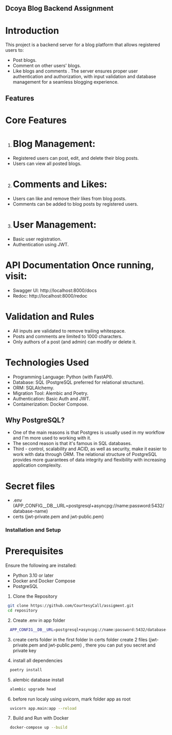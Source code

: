 ## Dcoya Blog Backend Assignment
# Introduction
This project is a backend server for a blog platform that allows registered users to:

- Post blogs.
- Comment on other users' blogs.
- Like blogs and comments .
The server ensures proper user authentication and authorization, with input validation and database management for a seamless blogging experience.

## Features
# Core Features
1. # Blog Management:

- Registered users can post, edit, and delete their blog posts.
- Users can view all posted blogs.
2. # Comments and Likes:

- Users can like and remove their likes from blog posts.
- Comments can be added to blog posts by registered users.
3. # User Management:

- Basic user registration.
- Authentication using JWT.

# API Documentation Once running, visit:
- Swagger UI: http://localhost:8000/docs
- Redoc: http://localhost:8000/redoc

# Validation and Rules
- All inputs are validated to remove trailing whitespace.
- Posts and comments are limited to 1000 characters.
- Only authors of a post (and admin) can modify or delete it.

# Technologies Used
- Programming Language: Python (with FastAPI).
- Database: SQL (PostgreSQL preferred for relational structure).
- ORM: SQLAlchemy.
- Migration Tool: Alembic and Poetry.
- Authentication: Basic Auth and JWT.
- Containerization: Docker Compose.

## Why PostgreSQL?
- One of the main reasons is that Postgres is usually used in my workflow and I'm more used to working with it.
- The second reason is that it's famous in SQL databases.
- Third - control, scalability and ACID, as well as security, make it easier to work with data through ORM. The relational structure of PostgreSQL provides more guarantees of data integrity and flexibility with increasing application complexity.

# Secret files
- .env (APP_CONFIG__DB__URL=postgresql+asyncpg://name:password:5432/database-name)
- certs (jwt-private.pem and jwt-public.pem)


### Installation and Setup
# Prerequisites
Ensure the following are installed:

- Python 3.10 or later
- Docker and Docker Compose
- PostgreSQL

1. Clone the Repository
  ```bash
   git clone https://github.com/CourtesyCall/assigment.git
   cd repository
```
2. Create .env in app folder
```bash
  APP_CONFIG__DB__URL=postgresql+asyncpg://name:password:5432/database-name
```

3. create certs folder in the first folder 
In certs folder create 2 files (jwt-private.pem and jwt-public.pem) , there you can put you secret and private key

4. install all dependencies
```bash
  poetry install
```
5. alembic database install
```bash
  alembic upgrade head
```
6. before run localy using uvicorn, mark folder app as root
```bash
  uvicorn app.main:app --reload
```
7. Build and Run with Docker
```bash
  docker-compose up --build
```
